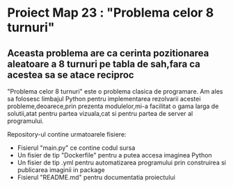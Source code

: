 # Proiect Map 23 : "Problema celor 8 turnuri"

## Aceasta problema are ca cerinta pozitionarea aleatoare a 8 turnuri pe tabla de sah,fara ca acestea sa se atace reciproc

"Problema celor 8 turnuri" este o problema clasica de programare. Am ales sa folosesc limbajul Python pentru implementarea rezolvarii
acestei probleme,deoarece,prin prezenta modulelor,mi-a facilitat o gama larga de solutii,atat pentru partea vizuala,cat si pentru partea
de server al programului.

Repository-ul contine urmatoarele fisiere:

* Fisierul "main.py" ce contine codul sursa
* Un fisier de tip "Dockerfile" pentru a putea accesa imaginea Python
* Un fisier de tip .yml pentru automatizarea programului prin construirea si publicarea imaginii in package
* Fisierul "README.md" pentru documentatia proiectului
